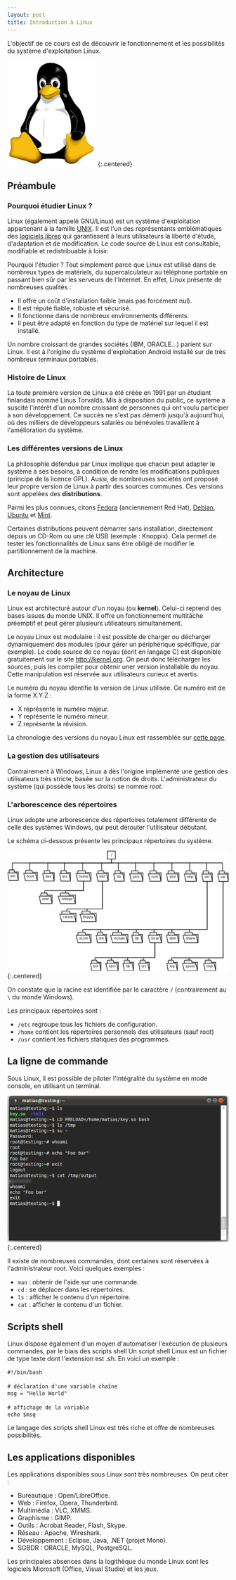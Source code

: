 ```yaml
---
layout: post
title: Introduction à Linux
---
```


L'objectif de ce cours est de découvrir le fonctionnement et les possibilités du système d'exploitation Linux.

![](../assets/linux/tux.jpg)
{:.centered}

## Préambule

### Pourquoi étudier Linux ?

Linux (également appelé GNU/Linux) est un système d'exploitation appartenant à la famille [UNIX](https://fr.wikipedia.org/wiki/Unix). Il est l'un des représentants emblématiques des [logiciels libres](https://fr.wikipedia.org/wiki/Logiciel_libre) qui garantissent à leurs utilisateurs la liberté d'étude, d'adaptation et de modification. Le code source de Linux est consultable, modifiable et redistribuable à loisir. 

Pourquoi l'étudier ? Tout simplement parce que Linux est utilisé dans de nombreux types de matériels, du supercalculateur au téléphone portable en passant bien sûr par les serveurs de l'Internet. En effet, Linux présente de nombreuses qualités :

* Il offre un coût d'installation faible (mais pas forcément nul).
* Il est réputé fiable, robuste et sécurisé.
* Il fonctionne dans de nombreux environnements différents.
* Il peut être adapté en fonction du type de matériel sur lequel il est installé.

Un nombre croissant de grandes sociétés (IBM, ORACLE...) parient sur Linux. Il est à l'origine du système d'exploitation Android installé sur de très nombreux terminaux portables.

### Histoire de Linux

La toute première version de Linux a été créée en 1991 par un étudiant finlandais nommé Linus Torvalds. Mis à disposition du public, ce système a suscité l'intérêt d'un nombre croissant de personnes qui ont voulu participer à son développement. Ce succès ne s'est pas démenti jusqu'à aujourd'hui, où des milliers de développeurs salariés ou bénévoles travaillent à l'amélioration du système.

### Les différentes versions de Linux

La philosophie défendue par Linux implique que chacun peut adapter le système à ses besoins, à condition de rendre les modifications publiques (principe de la licence GPL). Aussi, de nombreuses sociétés ont proposé leur propre version de Linux à partir des sources communes. Ces versions sont appelées des **distributions**.

Parmi les plus connues, citons [Fedora](https://getfedora.org/) (anciennement Red Hat), [Debian](https://www.debian.org/index.fr.html), [Ubuntu](https://ubuntu-fr.org/) et [Mint](http://linuxmint.com/).

Certaines distributions peuvent démarrer sans installation, directement depuis un CD-Rom ou une clé USB (exemple : Knoppix). Cela permet de tester les fonctionnalités de Linux sans être obligé de modifier le partitionnement de la machine.

## Architecture

### Le noyau de Linux

Linux est architecturé autour d'un noyau (ou **kernel**). Celui-ci reprend des bases issues du monde UNIX. Il offre un fonctionnement multitâche préemptif et peut gérer plusieurs utilisateurs simultanément.

Le noyau Linux est modulaire : il est possible de charger ou décharger dynamiquement des modules (pour gérer un périphérique spécifique, par exemple). Le code source de ce noyau (écrit en langage C) est disponible gratuitement sur le site http://kernel.org. On peut donc télécharger les sources, puis les compiler pour obtenir uner version installable du noyau. Cette manipulation est réservée aux utilisateurs curieux et avertis.

Le numéro du noyau identifie la version de Linux utilisée. Ce numéro est de la forme X.Y.Z :

* X représente le numéro majeur.
* Y représente le numéro mineur.
* Z représente la révision.

La chronologie des versions du noyau Linux est rassemblée sur [cette page](https://fr.wikipedia.org/wiki/Noyau_Linux#Chronologie).

### La gestion des utilisateurs

Contrairement à Windows, Linux a dès l'origine implémenté une gestion des utilisateurs très stricte, basée sur la notion de droits. L'administrateur du système (qui possède tous les droits) se nomme *root*.

### L'arborescence des répertoires

Linux adopte une arborescence des répertoires totalement différente de celle des systèmes Windows, qui peut dérouter l'utilisateur débutant.

Le schéma ci-dessous présente les principaux répertoires du système.

![](../assets/linux/filesystem.png)
{:.centered}

On constate que la racine est identifiée par le caractère `/` (contrairement au `\` du monde Windows). 

Les principaux répertoires sont :

* `/etc` regroupe tous les fichiers de configuration.
* `/home` contient les répertoires personnels des utilisateurs (sauf root)
* `/usr` contient les fichiers statiques des programmes.

## La ligne de commande

Sous Linux, il est possible de piloter l'intégralité du système en mode console, en utilisant un terminal.

![](../assets/linux/terminal.png)
{:.centered}

Il existe de nombreuses commandes, dont certaines sont réservées à l'administrateur root. Voici quelques exemples :

* `man` : obtenir de l'aide sur une commande.
* `cd` : se déplacer dans les répertoires.
* `ls` : afficher le contenu d'un répertoire.
* `cat` : afficher le contenu d'un fichier.

## Scripts shell

Linux dispose également d'un moyen d'automatiser l'exécution de plusieurs commandes, par le biais des scripts shell Un script shell Linux est un fichier de type texte dont l'extension est .sh. En voici un exemple :

~~~
#!/bin/bash

# déclaration d'une variable chaîne
msg = "Hello World"

# affichage de la variable
echo $msg
~~~

Le langage des scripts shell Linux est très riche et offre de nombreuses possibilités.

## Les applications disponibles

Les applications disponibles sous Linux sont très nombreuses. On peut citer :

* Bureautique : Open/LibreOffice.
* Web : Firefox, Opera, Thunderbird.
* Multimédia : VLC, XMMS.
* Graphisme : GIMP.
* Outils : Acrobat Reader, Flash, Skype.
* Réseau : Apache, Wireshark.
* Développement : Eclipse, Java, .NET (projet Mono).
* SGBDR : ORACLE, MySQL, PostgreSQL.

Les principales absences dans la logithèque du monde Linux sont les logiciels Microsoft (Office, Visual Studio) et les jeux.